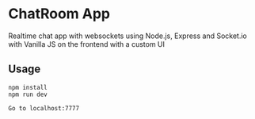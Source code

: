 # ChatRoom App
Realtime chat app with websockets using Node.js, Express and Socket.io with Vanilla JS on the frontend with a custom UI

## Usage
```
npm install
npm run dev

Go to localhost:7777
```
